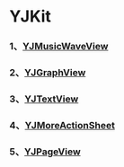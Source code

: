 # YJKit

### 1、[YJMusicWaveView](https://github.com/yangjing901/YJMusicWaveView)
### 2、[YJGraphView](https://github.com/yangjing901/YJGraphView)
### 3、[YJTextView](https://github.com/yangjing901/YJTextView)
### 4、[YJMoreActionSheet](https://github.com/yangjing901/YJMoreActionSheet)
### 5、[YJPageView](https://github.com/yangjing901/YJPageView)


